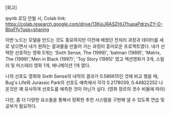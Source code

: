 [회고]

ipynb 로딩 안될 시, Colab link:
https://colab.research.google.com/drive/13KxiJRASZHU7hupaPdrzvZY-O-BbsFfy?usp=sharing

이번 노드는 모델을 만드는 것도 중요하지만 이전에 배웠던 전처리 과정과 데이터를 새로 넣으면서 내가 원하는 결과물을 만들어 가는 과정이 흥미로운 프로젝트였다.
내가 선택한 선호하는 영화 5개는 
'Sixth Sense, The (1999)', 'batman (1989)', 'Matrix, The (1999)','Men in Black (1997)', 'Toy Story (1995)' 였고 액션영화가 3개, 스릴러 및 미스테리 영화 1개, 애니메이션 1개 였다.

나의 선호도 영화와 Sixth Sense의 내적의 결과가 0.586615인 것에 비교 했을 때,
Bug's Life와 Jurassic Park의 선호도 예측에서 각각 0.2178039, 0.44822252 나온것은
꽤 유사하게 선호도를 예측한 것이 아닌가 싶다. (영화 장르의 갯수 비율에 따라)

다만, 좀 더 다양한 요소들을 통해서 정확한 추천 시스템을 구현해 낼 수 있도록 연습 및 공부가 필요하다.
